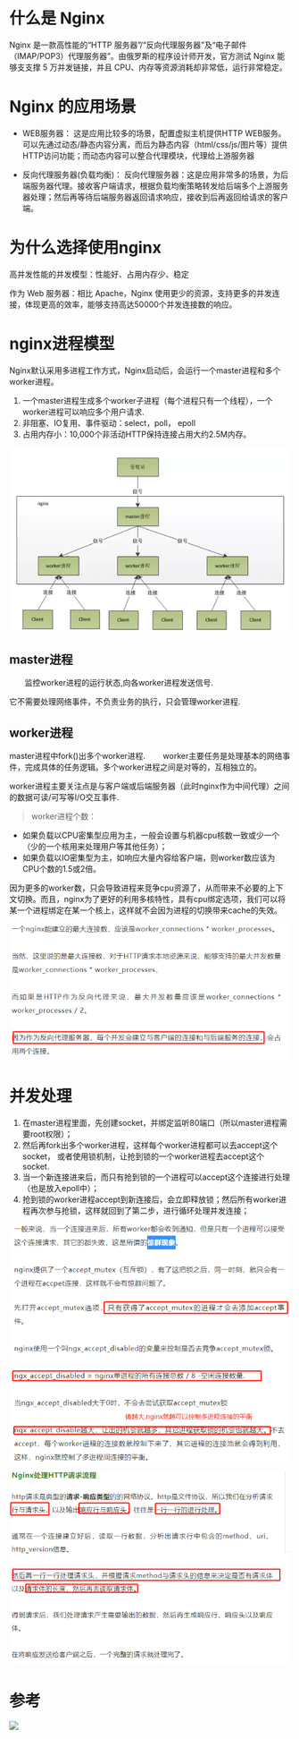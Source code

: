 # 什么是 Nginx

Nginx 是一款高性能的“HTTP 服务器”/“反向代理服务器”及“电子邮件（IMAP/POP3）代理服务器”。由俄罗斯的程序设计师开发，官方测试 Nginx 能够支支撑 5 万并发链接，并且 CPU、内存等资源消耗却非常低，运行非常稳定。

# Nginx 的应用场景

- WEB服务器： 这是应用比较多的场景，配置虚拟主机提供HTTP WEB服务。可以先通过动态/静态内容分离，而后为静态内容（html/css/js/图片等）提供HTTP访问功能；而动态内容可以整合代理模块，代理给上游服务器

- 反向代理服务器(负载均衡)： 反向代理服务器：这是应用非常多的场景，为后端服务器代理。接收客户端请求，根据负载均衡策略转发给后端多个上游服务器处理；然后再等待后端服务器返回请求响应，接收到后再返回给请求的客户端。

# 为什么选择使用nginx

高并发性能的并发模型：性能好、占用内存少、稳定

作为 Web 服务器：相比 Apache，Nginx 使用更少的资源，支持更多的并发连接，体现更高的效率，能够支持高达50000个并发连接数的响应。

# nginx进程模型

Nginx默认采用多进程工作方式，Nginx启动后，会运行一个master进程和多个worker进程。

1. 一个master进程生成多个worker子进程（每个进程只有一个线程），一个worker进程可以响应多个用户请求.
2. 非阻塞、IO复用、事件驱动：select，poll， epoll
3. 占用内存小：10,000个非活动HTTP保持连接占用大约2.5M内存。

![](pics/nginx的进程模型.png)

## master进程
      
监控worker进程的运行状态,向各worker进程发送信号.

它不需要处理网络事件，不负责业务的执行，只会管理worker进程.

## worker进程

master进程中fork()出多个worker进程.
      
worker主要任务是处理基本的网络事件，完成具体的任务逻辑。多个worker进程之间是对等的，互相独立的。

worker进程主要关注点是与客户端或后端服务器（此时nginx作为中间代理）之间的数据可读/可写等I/O交互事件.

>worker进程个数：

- 如果负载以CPU密集型应用为主，一般会设置与机器cpu核数一致或少一个（少的一个核用来处理用户等其他任务）；
- 如果负载以IO密集型为主，如响应大量内容给客户端，则worker数应该为CPU个数的1.5或2倍。  

因为更多的worker数，只会导致进程来竞争cpu资源了，从而带来不必要的上下文切换。而且，nginx为了更好的利用多核特性，具有cpu绑定选项，我们可以将某一个进程绑定在某一个核上，这样就不会因为进程的切换带来cache的失效。

![](pics/最大连接数.png)

# 并发处理

1. 在master进程里面，先创建socket，并绑定监听80端口（所以master进程需要root权限）；
2. 然后再fork出多个worker进程，这样每个worker进程都可以去accept这个socket， 或者使用锁机制，让抢到锁的一个worker进程去accept这个socket.
3. 当一个新连接进来后，而只有抢到锁的一个进程可以accept这个连接进行处理（也是放入epoll中）；
4. 抢到锁的worker进程accept到新连接后，会立即释放锁；然后所有worker进程再次参与抢锁，这样就回到了第二步，进行循环处理并发连接；

![](pics/惊群.png)

![](pics/Nginx处理HTTP请求流程01.png)

# 参考

![](https://blog.csdn.net/tjiyu/article/details/53027619)